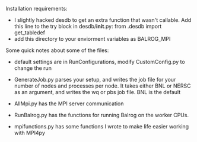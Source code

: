 
Installation requirements:

* I slightly hacked desdb to get an extra function that wasn't callable. Add this line to the try block in desdb/__init__.py:
    from .desdb import get_tabledef
* add this directory to your enviorment variables as BALROG_MPI


Some quick notes about some of the files:
* default settings are in RunConfigurations, modify CustomConfig.py to change the run
* GenerateJob.py parses your setup, and writes the job file for your number of nodes and processes per node. It takes either BNL or NERSC as an argument, and writes the wq or pbs job file. BNL is the default

* AllMpi.py has the MPI server communication
* RunBalrog.py has the functions for running Balrog on the worker CPUs.
* mpifunctions.py has some functions I wrote to make life easier working with MPI4py
